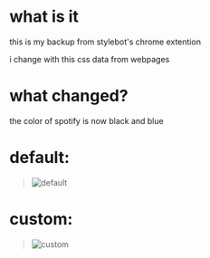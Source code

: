 # what is it
this is my backup from stylebot's chrome extention

i change with this css data from webpages

# what changed?

the color of spotify is now black and blue<br>
# default:
> ![default](https://user-images.githubusercontent.com/63209264/178688700-312b3709-9c07-49ef-bc2d-3155fa4559de.png)
# custom:
> ![custom](https://user-images.githubusercontent.com/63209264/178688696-b7fa75b8-254c-475b-be59-341284e27501.png)
